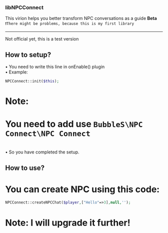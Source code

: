### libNPCConnect
This virion helps you better transform NPC conversations as a guide **Beta**
<br>
`❗There might be problems, because this is my first library`
<hr>
Not official yet, this is a test version

## How to setup?

• You need to write this line in onEnable() plugin<br>
• Example:
```php
NPCConnect::init($this);
```
# Note:
# You need to add use `BubbleS\NPC Connect\NPC Connect`
<br>
• So you have completed the setup.

## How to use?

# You can create NPC using this code:
```php
NPCConnect::createNPCChat($player,["Hello"=>3],null,'');
```

# Note: I will upgrade it further!
